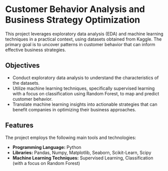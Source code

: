 # Customer Behavior Analysis and Business Strategy Optimization

This project leverages exploratory data analysis (EDA) and machine learning techniques in a practical context, using datasets obtained from Kaggle. The primary goal is to uncover patterns in customer behavior that can inform effective business strategies.

## Objectives

- Conduct exploratory data analysis to understand the characteristics of the datasets.
- Utilize machine learning techniques, specifically supervised learning with a focus on classification using Random Forest, to map and predict customer behavior.
- Translate machine learning insights into actionable strategies that can benefit companies in optimizing their business approaches.

## Features

The project employs the following main tools and technologies:

- **Programming Language:** Python
- **Libraries:** Pandas, Numpy, Matplotlib, Seaborn, Scikit-Learn, Scipy
- **Machine Learning Techniques:** Supervised Learning, Classification (with a focus on Random Forest)
